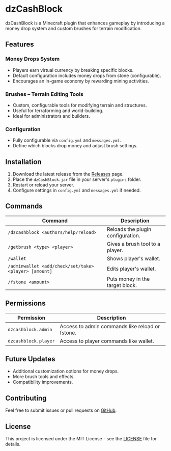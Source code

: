 # dzCashBlock

dzCashBlock is a Minecraft plugin that enhances gameplay by introducing a money drop system and custom brushes for terrain modification.

## Features

### Money Drops System
- Players earn virtual currency by breaking specific blocks.
- Default configuration includes money drops from stone (configurable).
- Encourages an in-game economy by rewarding mining activities.

### Brushes – Terrain Editing Tools
- Custom, configurable tools for modifying terrain and structures.
- Useful for terraforming and world-building.
- Ideal for administrators and builders.

### Configuration
- Fully configurable via `config.yml` and `messages.yml`.
- Define which blocks drop money and adjust brush settings.

## Installation
1. Download the latest release from the [Releases](https://github.com/dziubekk/dzCashBlock/releases) page.
2. Place the `dzCashBlock.jar` file in your server's `plugins` folder.
3. Restart or reload your server.
4. Configure settings in `config.yml` and `messages.yml` if needed.

## Commands
| Command | Description |
|---------|-------------|
| `/dzcashblock <authors/help/reload>` | Reloads the plugin configuration. |
| `/getbrush <type> <player>` | Gives a brush tool to a player. |
| `/wallet` | Shows player's wallet. |
| `/adminwallet <add/check/set/take> <player> [amount]` | Edits player's wallet. |
| `/fstone <amount>` | Puts money in the target block. |

## Permissions
| Permission | Description |
|------------|-------------|
| `dzcashblock.admin` | Access to admin commands like reload or fstone. |
| `dzcashblock.player` | Access to player commands like wallet. |

## Future Updates
- Additional customization options for money drops.
- More brush tools and effects.
- Compatibility improvements.

## Contributing
Feel free to submit issues or pull requests on [GitHub](https://github.com/dziubekk/dzCashBlock).

## License
This project is licensed under the MIT License - see the [LICENSE](LICENSE) file for details.
